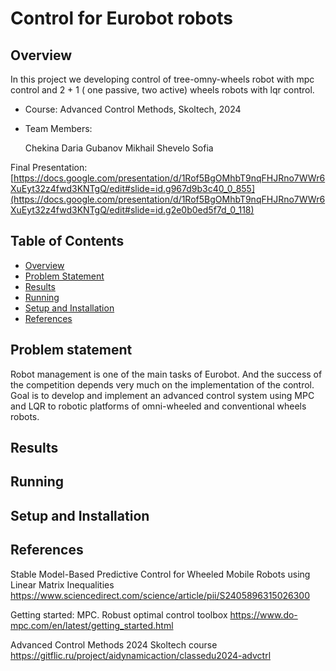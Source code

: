 # Control for Eurobot robots

## Overview
In this project we developing control of tree-omny-wheels robot with mpc control and 2 + 1 ( one passive, two active) wheels robots with lqr control.

- Course: Advanced Control Methods, Skoltech, 2024

- Team Members:

    Chekina Daria
    Gubanov Mikhail
    Shevelo Sofia

Final Presentation: 
[https://docs.google.com/presentation/d/1Rof5BgOMhbT9nqFHJRno7WWr6XuEyt32z4fwd3KNTgQ/edit#slide=id.g967d9b3c40_0_855](https://docs.google.com/presentation/d/1Rof5BgOMhbT9nqFHJRno7WWr6XuEyt32z4fwd3KNTgQ/edit#slide=id.g2e0b0ed5f7d_0_118)

## Table of Contents
- [Overview](#overview)
- [Problem Statement](#problem-statement)
- [Results](#results)
- [Running](#running)
- [Setup and Installation](#setup-and-installation)
- [References](#references)
  
## Problem statement
Robot management is one of the main tasks of Eurobot. And the success of the competition depends very much on the implementation of the control. Goal is to develop and implement an advanced control system using MPC and LQR to robotic platforms of omni-wheeled and conventional wheels robots.
## Results 

## Running

## Setup and Installation

## References
Stable Model-Based Predictive Control for Wheeled Mobile Robots using Linear Matrix Inequalities
https://www.sciencedirect.com/science/article/pii/S2405896315026300

Getting started: MPC. Robust optimal control toolbox
https://www.do-mpc.com/en/latest/getting_started.html

Advanced Control Methods 2024 Skoltech course 
https://gitflic.ru/project/aidynamicaction/classedu2024-advctrl
